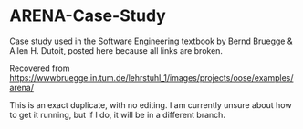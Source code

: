 # ARENA-Case-Study
Case study used in the Software Engineering textbook by Bernd Bruegge & Allen H. Dutoit, posted here because all links are broken.

Recovered from https://wwwbruegge.in.tum.de/lehrstuhl_1/images/projects/oose/examples/arena/

This is an exact duplicate, with no editing.
I am currently unsure about how to get it running, but if I do, it will be in a different branch.
